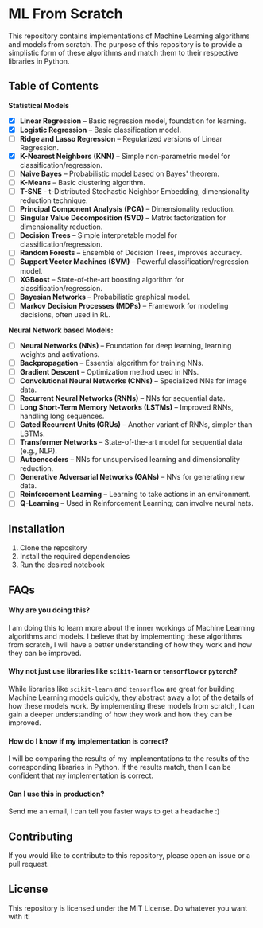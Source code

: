# ML From Scratch

This repository contains implementations of Machine Learning algorithms and models from scratch. The purpose of this repository is to provide a simplistic form of these algorithms and match them to their respective libraries in Python.

## Table of Contents

**Statistical Models**

- [x] **Linear Regression** – Basic regression model, foundation for learning.
- [x] **Logistic Regression** – Basic classification model.
- [ ] **Ridge and Lasso Regression** – Regularized versions of Linear Regression.
- [x] **K-Nearest Neighbors (KNN)** – Simple non-parametric model for classification/regression.
- [ ] **Naive Bayes** – Probabilistic model based on Bayes' theorem.
- [ ] **K-Means** – Basic clustering algorithm.
- [ ] **T-SNE** - t-Distributed Stochastic Neighbor Embedding, dimensionality reduction technique.
- [ ] **Principal Component Analysis (PCA)** – Dimensionality reduction.
- [ ] **Singular Value Decomposition (SVD)** – Matrix factorization for dimensionality reduction.
- [ ] **Decision Trees** – Simple interpretable model for classification/regression.
- [ ] **Random Forests** – Ensemble of Decision Trees, improves accuracy.
- [ ] **Support Vector Machines (SVM)** – Powerful classification/regression model.
- [ ] **XGBoost** – State-of-the-art boosting algorithm for classification/regression.
- [ ] **Bayesian Networks** – Probabilistic graphical model.
- [ ] **Markov Decision Processes (MDPs)** – Framework for modeling decisions, often used in RL.

**Neural Network based Models:**

- [ ] **Neural Networks (NNs)** – Foundation for deep learning, learning weights and activations.
- [ ] **Backpropagation** – Essential algorithm for training NNs.
- [ ] **Gradient Descent** – Optimization method used in NNs.
- [ ] **Convolutional Neural Networks (CNNs)** – Specialized NNs for image data.
- [ ] **Recurrent Neural Networks (RNNs)** – NNs for sequential data.
- [ ] **Long Short-Term Memory Networks (LSTMs)** – Improved RNNs, handling long sequences.
- [ ] **Gated Recurrent Units (GRUs)** – Another variant of RNNs, simpler than LSTMs.
- [ ] **Transformer Networks** – State-of-the-art model for sequential data (e.g., NLP).
- [ ] **Autoencoders** – NNs for unsupervised learning and dimensionality reduction.
- [ ] **Generative Adversarial Networks (GANs)** – NNs for generating new data.
- [ ] **Reinforcement Learning** – Learning to take actions in an environment.
- [ ] **Q-Learning** – Used in Reinforcement Learning; can involve neural nets.

## Installation

1. Clone the repository
2. Install the required dependencies
3. Run the desired notebook

## FAQs

#### Why are you doing this?

I am doing this to learn more about the inner workings of Machine Learning algorithms and models. I believe that by implementing these algorithms from scratch, I will have a better understanding of how they work and how they can be improved.

#### Why not just use libraries like `scikit-learn` or `tensorflow` or `pytorch`?

While libraries like `scikit-learn` and `tensorflow` are great for building Machine Learning models quickly, they abstract away a lot of the details of how these models work. By implementing these models from scratch, I can gain a deeper understanding of how they work and how they can be improved.

#### How do I know if my implementation is correct?

I will be comparing the results of my implementations to the results of the corresponding libraries in Python. If the results match, then I can be confident that my implementation is correct.

#### Can I use this in production?

Send me an email, I can tell you faster ways to get a headache :)

## Contributing

If you would like to contribute to this repository, please open an issue or a pull request.

## License

This repository is licensed under the MIT License. Do whatever you want with it!
